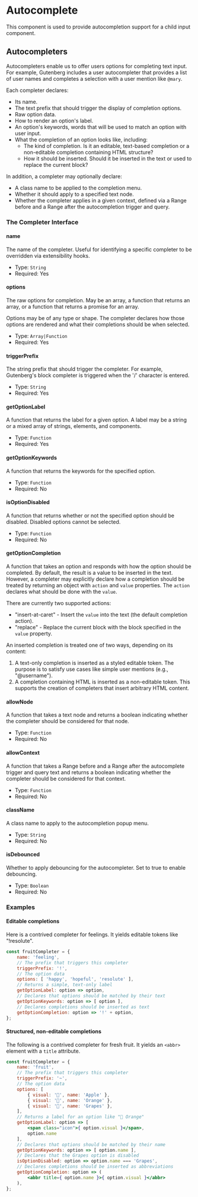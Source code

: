 Autocomplete
============

This component is used to provide autocompletion support for a child input component.

## Autocompleters

Autocompleters enable us to offer users options for completing text input. For example, Gutenberg includes a user autocompleter that provides a list of user names and completes a selection with a user mention like `@mary`.

Each completer declares:

* Its name.
* The text prefix that should trigger the display of completion options.
* Raw option data.
* How to render an option's label.
* An option's keywords, words that will be used to match an option with user input.
* What the completion of an option looks like, including:
  * The kind of completion. Is it an editable, text-based completion or a non-editable completion containing HTML structure?
  * How it should be inserted. Should it be inserted in the text or used to replace the current block?

In addition, a completer may optionally declare:

* A class name to be applied to the completion menu.
* Whether it should apply to a specified text node.
* Whether the completer applies in a given context, defined via a Range before and a Range after the autocompletion trigger and query.

### The Completer Interface

#### name

The name of the completer. Useful for identifying a specific completer to be overridden via extensibility hooks.

- Type: `String`
- Required: Yes

#### options

The raw options for completion. May be an array, a function that returns an array, or a function that returns a promise for an array.

Options may be of any type or shape. The completer declares how those options are rendered and what their completions should be when selected.

- Type: `Array|Function`
- Required: Yes

#### triggerPrefix

The string prefix that should trigger the completer. For example, Gutenberg's block completer is triggered when the '/' character is entered.

- Type: `String`
- Required: Yes

#### getOptionLabel

A function that returns the label for a given option. A label may be a string or a mixed array of strings, elements, and components.

- Type: `Function`
- Required: Yes

#### getOptionKeywords

A function that returns the keywords for the specified option.

- Type: `Function`
- Required: No

#### isOptionDisabled

A function that returns whether or not the specified option should be disabled. Disabled options cannot be selected.

- Type: `Function`
- Required: No

#### getOptionCompletion

A function that takes an option and responds with how the option should be completed. By default, the result is a value to be inserted in the text. However, a completer may explicitly declare how a completion should be treated by returning an object with `action` and `value` properties. The `action` declares what should be done with the `value`.

There are currently two supported actions:

* "insert-at-caret" - Insert the `value` into the text (the default completion action).
* "replace" - Replace the current block with the block specified in the `value` property.

An inserted completion is treated one of two ways, depending on its content:

1. A text-only completion is inserted as a styled editable token. The purpose is to satisfy use cases like simple user mentions (e.g., "@username").
2. A completion containing HTML is inserted as a non-editable token. This supports the creation of completers that insert arbitrary HTML content.

#### allowNode

A function that takes a text node and returns a boolean indicating whether the completer should be considered for that node.

- Type: `Function`
- Required: No

#### allowContext

A function that takes a Range before and a Range after the autocomplete trigger and query text and returns a boolean indicating whether the completer should be considered for that context.

- Type: `Function`
- Required: No

#### className

A class name to apply to the autocompletion popup menu.

- Type: `String`
- Required: No

#### isDebounced

Whether to apply debouncing for the autocompleter. Set to true to enable debouncing.

- Type: `Boolean`
- Required: No

### Examples

#### Editable completions

Here is a contrived completer for feelings. It yields editable tokens like "!resolute".

```jsx
const fruitCompleter = {
	name: 'feeling',
	// The prefix that triggers this completer
	triggerPrefix: '!',
	// The option data
	options: [ 'happy', 'hopeful', 'resolute' ],
	// Returns a simple, text-only label
	getOptionLabel: option => option,
	// Declares that options should be matched by their text
	getOptionKeywords: option => [ option ],
	// Declares completions should be inserted as text
	getOptionCompletion: option => '!' + option,
};
```

#### Structured, non-editable completions

The following is a contrived completer for fresh fruit. It yields an `<abbr>` element with a `title` attribute.

```jsx
const fruitCompleter = {
	name: 'fruit',
	// The prefix that triggers this completer
	triggerPrefix: '~',
	// The option data
	options: [
		{ visual: '🍎', name: 'Apple' },
		{ visual: '🍊', name: 'Orange' },
		{ visual: '🍇', name: 'Grapes' },
	],
	// Returns a label for an option like "🍊 Orange"
	getOptionLabel: option => [
		<span class="icon">{ option.visual }</span>,
		option.name
	],
	// Declares that options should be matched by their name
	getOptionKeywords: option => [ option.name ],
	// Declares that the Grapes option is disabled
	isOptionDisabled: option => option.name === 'Grapes',
	// Declares completions should be inserted as abbreviations
	getOptionCompletion: option => (
		<abbr title={ option.name }>{ option.visual }</abbr>
	),
};
```
